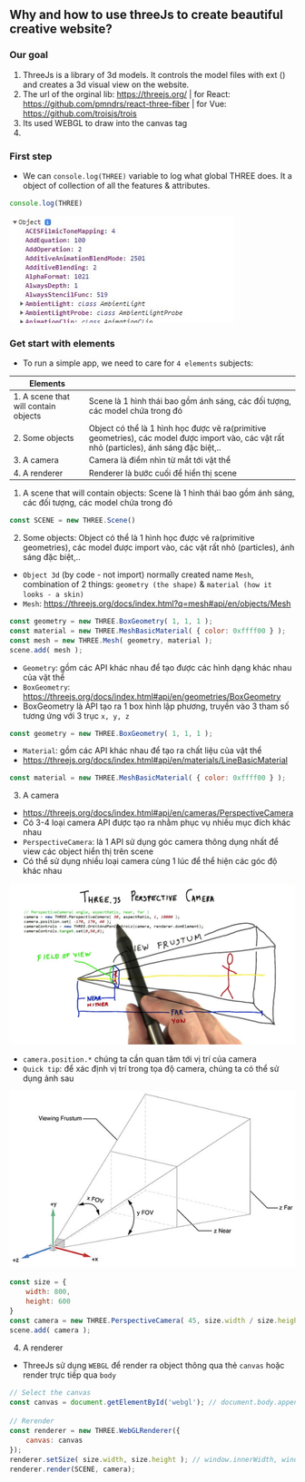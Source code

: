## Why and how to use threeJs to create beautiful creative website?
### Our goal

1. ThreeJs is a library of 3d models. It controls the model files with ext () and creates a 3d visual view on the website. <br>
2. The url of the orginal lib: https://threejs.org/ | for React: https://github.com/pmndrs/react-three-fiber | for Vue: https://github.com/troisjs/trois <br>
3. Its used WEBGL to draw into the canvas tag <br>
4.  

### First step

- We can `console.log(THREE)` variable to log what global THREE does. It a object of collection of all the features & attributes.

```javascript
console.log(THREE)
```

<img src="thumb-img/threejs-1.jpg" alt="" width="auto" height="auto"><br/>

### Get start with elements

- To run a simple app, we need to care for `4 elements` subjects:

| Elements            |                                                                                                                                            |
| --------------------| :------------------------------------------------------------------------------------------------------------------------------------------|
| 1. A scene that will contain objects | Scene là 1 hình thái bao gồm ánh sáng, các đối tượng, các model chứa trong đó                                             |
| 2. Some objects     | Object có thể là 1 hình học được vẽ ra(primitive geometries), các model được import vào, các vật rất nhỏ (particles), ánh sáng đặc biệt,.. |
| 3. A camera         | Camera là điểm nhìn từ mắt tới vật thể                                                                                                     |
| 4. A renderer       | Renderer là bước cuối để hiển thị scene                                                                                                    |

1. A scene that will contain objects: Scene là 1 hình thái bao gồm ánh sáng, các đối tượng, các model chứa trong đó

```javascript
const SCENE = new THREE.Scene()
```

2. Some objects: Object có thể là 1 hình học được vẽ ra(primitive geometries), các model được import vào, các vật rất nhỏ (particles), ánh sáng đặc biệt,.. 

- `Object 3d` (by code - not import) normally created name `Mesh`, combination of 2 things: `geometry (the shape)` & `material (how it looks - a skin)` <br>
- `Mesh`: https://threejs.org/docs/index.html?q=mesh#api/en/objects/Mesh <br>

```javascript
const geometry = new THREE.BoxGeometry( 1, 1, 1 );
const material = new THREE.MeshBasicMaterial( { color: 0xffff00 } );
const mesh = new THREE.Mesh( geometry, material );
scene.add( mesh );
```

- `Geometry`: gồm các API khác nhau để tạo được các hình dạng khác nhau của vật thể <br>
- `BoxGeometry`: https://threejs.org/docs/index.html#api/en/geometries/BoxGeometry <br>
- BoxGeometry là API tạo ra 1 box hình lập phương, truyền vào 3 tham số tương ứng với 3 trục `x, y, z` <br>

```javascript
const geometry = new THREE.BoxGeometry( 1, 1, 1 );
```

- `Material`: gồm các API khác nhau để tạo ra chất liệu của vật thể <br>
- https://threejs.org/docs/index.html#api/en/materials/LineBasicMaterial <br>

```javascript
const material = new THREE.MeshBasicMaterial( { color: 0xffff00 } );
```

3. A camera

- https://threejs.org/docs/index.html#api/en/cameras/PerspectiveCamera <br>
- Có 3-4 loại camera API được tạo ra nhằm phục vụ nhiều mục đích khác nhau <br>
- `PerspectiveCamera`: là 1 API sử dụng góc camera thông dụng nhất để view các object hiển thị trên scene <br>
- Có thể sử dụng nhiều loại camera cùng 1 lúc để thể hiện các góc độ khác nhau <br>

<img src="thumb-img/threejs-2.jpg" alt="" width="auto" height="auto"><br/>

- `camera.position.*` chúng ta cần quan tâm tới vị trí của camera <br>
- `Quick tip`: để xác định vị trí trong tọa độ camera, chúng ta có thể sử dụng ảnh sau <br>

<img src="thumb-img/threejs-3.jpg" alt="" width="auto" height="auto"><br/>

```javascript
const size = {
	width: 800,
	height: 600
}
const camera = new THREE.PerspectiveCamera( 45, size.width / size.height );
scene.add( camera );
```

4. A renderer

- ThreeJs sử dụng `WEBGL` để render ra object thông qua thẻ `canvas` hoặc render trực tiếp qua `body` <br>

```javascript
// Select the canvas
const canvas = document.getElementById('webgl'); // document.body.appendChild( renderer.domElement );

// Rerender
const renderer = new THREE.WebGLRenderer({
	canvas: canvas
});
renderer.setSize( size.width, size.height ); // window.innerWidth, window.innerHeight
renderer.render(SCENE, camera);
```
